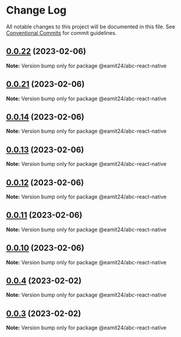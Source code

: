# Change Log

All notable changes to this project will be documented in this file.
See [Conventional Commits](https://conventionalcommits.org) for commit guidelines.

## [0.0.22](https://github.com/adobe/aem-forms-headless-components/compare/v0.0.21...v0.0.22) (2023-02-06)

**Note:** Version bump only for package @eamit24/abc-react-native





## [0.0.21](https://github.com/adobe/aem-forms-headless-components/compare/v0.0.20...v0.0.21) (2023-02-06)

**Note:** Version bump only for package @eamit24/abc-react-native





## [0.0.14](https://github.com/adobe/aem-forms-headless-components/compare/v0.0.13...v0.0.14) (2023-02-06)

**Note:** Version bump only for package @eamit24/abc-react-native





## [0.0.13](https://github.com/adobe/aem-forms-headless-components/compare/v0.0.12...v0.0.13) (2023-02-06)

**Note:** Version bump only for package @eamit24/abc-react-native





## [0.0.12](https://github.com/adobe/aem-forms-headless-components/compare/v0.0.11...v0.0.12) (2023-02-06)

**Note:** Version bump only for package @eamit24/abc-react-native





## [0.0.11](https://github.com/adobe/aem-forms-headless-components/compare/v0.0.10...v0.0.11) (2023-02-06)

**Note:** Version bump only for package @eamit24/abc-react-native





## [0.0.10](https://github.com/adobe/aem-forms-headless-components/compare/v0.0.9...v0.0.10) (2023-02-06)

**Note:** Version bump only for package @eamit24/abc-react-native





## [0.0.4](https://github.com/amit-mnnit/aem-forms-headless-components/compare/v0.0.3...v0.0.4) (2023-02-02)

**Note:** Version bump only for package @eamit24/abc-react-native





## [0.0.3](https://github.com/amit-mnnit/aem-forms-headless-components/compare/v0.0.2...v0.0.3) (2023-02-02)

**Note:** Version bump only for package @eamit24/abc-react-native
